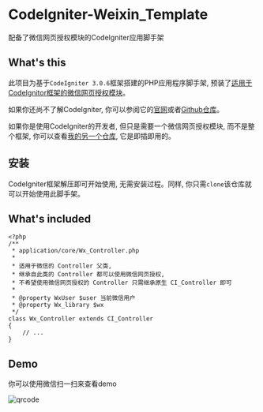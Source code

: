 # CodeIgniter-Weixin_Template

配备了微信网页授权模块的CodeIgniter应用脚手架

## What's this

此项目为基于`CodeIgniter 3.0.6`框架搭建的PHP应用程序脚手架, 预装了[适用于CodeIgnitor框架的微信网页授权模块][1]。

如果你还尚不了解CodeIgniter, 你可以参阅它的[官网][2]或者[Github仓库][4]。

如果你是使用CodeIgniter的开发者, 但只是需要一个微信网页授权模块, 而不是整个框架, 你可以查看[我的另一个仓库][1], 它是即插即用的。

## 安装

CodeIgniter框架解压即可开始使用, 无需安装过程。同样, 你只需`clone`该仓库就可以开始使用此脚手架。

## What's included

```
<?php
/**
 * application/core/Wx_Controller.php
 *
 * 适用于微信的 Controller 父类,
 * 继承自此类的 Controller 都可以使用微信网页授权,
 * 不希望使用微信网页授权的 Controller 只需继承原生 CI_Controller 即可
 *
 * @property WxUser $user 当前微信用户
 * @property Wx_library $wx
 */
class Wx_Controller extends CI_Controller
{
    // ...
}
```

## Demo

你可以使用微信扫一扫来查看demo

![qrcode][3]

[1]: https://github.com/SevenOutman/CodeIgniter-Weixin_Library
[2]: https://codeigniter.com
[3]: http://summer.emcbidding.com/test/demo.png
[4]: https://github.com/bcit-ci/CodeIgniter